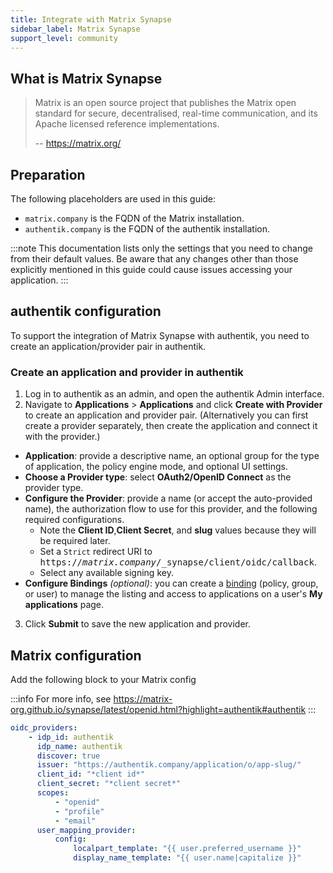 ```yaml
---
title: Integrate with Matrix Synapse
sidebar_label: Matrix Synapse
support_level: community
---
```


## What is Matrix Synapse

> Matrix is an open source project that publishes the Matrix open standard for secure, decentralised, real-time communication, and its Apache licensed reference implementations.
>
> -- https://matrix.org/

## Preparation

The following placeholders are used in this guide:

- `matrix.company` is the FQDN of the Matrix installation.
- `authentik.company` is the FQDN of the authentik installation.

:::note
This documentation lists only the settings that you need to change from their default values. Be aware that any changes other than those explicitly mentioned in this guide could cause issues accessing your application.
:::

## authentik configuration

To support the integration of Matrix Synapse with authentik, you need to create an application/provider pair in authentik.

### Create an application and provider in authentik

1. Log in to authentik as an admin, and open the authentik Admin interface.
2. Navigate to **Applications** > **Applications** and click **Create with Provider** to create an application and provider pair. (Alternatively you can first create a provider separately, then create the application and connect it with the provider.)

- **Application**: provide a descriptive name, an optional group for the type of application, the policy engine mode, and optional UI settings.
- **Choose a Provider type**: select **OAuth2/OpenID Connect** as the provider type.
- **Configure the Provider**: provide a name (or accept the auto-provided name), the authorization flow to use for this provider, and the following required configurations.
    - Note the **Client ID**,**Client Secret**, and **slug** values because they will be required later.
    - Set a `Strict` redirect URI to <kbd>https://<em>matrix.company</em>/\_synapse/client/oidc/callback</kbd>.
    - Select any available signing key.
- **Configure Bindings** _(optional)_: you can create a [binding](/docs/add-secure-apps/flows-stages/bindings/) (policy, group, or user) to manage the listing and access to applications on a user's **My applications** page.

3. Click **Submit** to save the new application and provider.

## Matrix configuration

Add the following block to your Matrix config

:::info
For more info, see https://matrix-org.github.io/synapse/latest/openid.html?highlight=authentik#authentik
:::

```yaml
oidc_providers:
    - idp_id: authentik
      idp_name: authentik
      discover: true
      issuer: "https://authentik.company/application/o/app-slug/"
      client_id: "*client id*"
      client_secret: "*client secret*"
      scopes:
          - "openid"
          - "profile"
          - "email"
      user_mapping_provider:
          config:
              localpart_template: "{{ user.preferred_username }}"
              display_name_template: "{{ user.name|capitalize }}"
```
